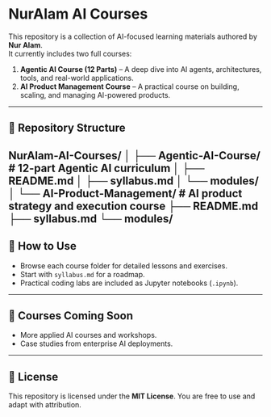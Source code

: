 # NurAlam AI Courses

This repository is a collection of AI-focused learning materials authored by **Nur Alam**.  
It currently includes two full courses:

1. **Agentic AI Course (12 Parts)** – A deep dive into AI agents, architectures, tools, and real-world applications.
2. **AI Product Management Course** – A practical course on building, scaling, and managing AI-powered products.

---
## 📂 Repository Structure

NurAlam-AI-Courses/
│
├── Agentic-AI-Course/ # 12-part Agentic AI curriculum
│ ├── README.md
│ ├── syllabus.md
│ └── modules/
│
└── AI-Product-Management/ # AI product strategy and execution course
├── README.md
├── syllabus.md
└── modules/
---

## 🚀 How to Use
- Browse each course folder for detailed lessons and exercises.
- Start with `syllabus.md` for a roadmap.
- Practical coding labs are included as Jupyter notebooks (`.ipynb`).

---

## 📖 Courses Coming Soon
- More applied AI courses and workshops.
- Case studies from enterprise AI deployments.

---

## 📜 License
This repository is licensed under the **MIT License**. You are free to use and adapt with attribution.
